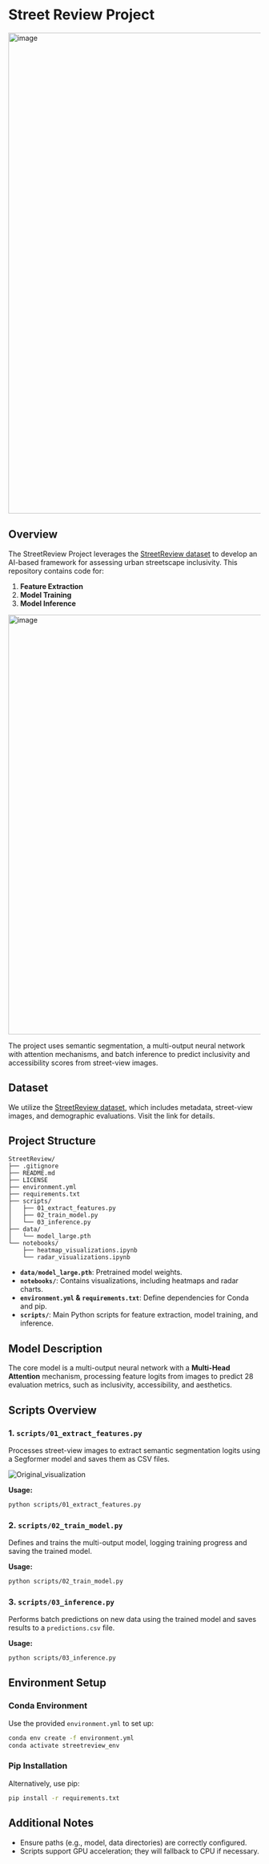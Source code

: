 # Street Review Project
<img width="960" alt="image" src="https://github.com/user-attachments/assets/e6b1384e-c042-474b-b057-90ff35d6ff8d" />

## Overview
The StreetReview Project leverages the [StreetReview dataset](https://huggingface.co/datasets/rsdmu/streetreview) to develop an AI-based framework for assessing urban streetscape inclusivity. This repository contains code for:
1. **Feature Extraction**
2. **Model Training**
3. **Model Inference**
   
<img width="838" alt="image" src="https://github.com/user-attachments/assets/ec4d7f79-fb28-439e-b57c-26473329833f" />

The project uses semantic segmentation, a multi-output neural network with attention mechanisms, and batch inference to predict inclusivity and accessibility scores from street-view images.

## Dataset
We utilize the [StreetReview dataset](https://huggingface.co/datasets/rsdmu/streetreview), which includes metadata, street-view images, and demographic evaluations. Visit the link for details.

## Project Structure
```
StreetReview/
├── .gitignore
├── README.md
├── LICENSE
├── environment.yml
├── requirements.txt
├── scripts/
│   ├── 01_extract_features.py
│   ├── 02_train_model.py
│   └── 03_inference.py
├── data/
│   └── model_large.pth
└── notebooks/
    ├── heatmap_visualizations.ipynb
    └── radar_visualizations.ipynb
```

- **`data/model_large.pth`**: Pretrained model weights.
- **`notebooks/`**: Contains visualizations, including heatmaps and radar charts.
- **`environment.yml` & `requirements.txt`**: Define dependencies for Conda and pip.
- **`scripts/`**: Main Python scripts for feature extraction, model training, and inference.

## Model Description
The core model is a multi-output neural network with a **Multi-Head Attention** mechanism, processing feature logits from images to predict 28 evaluation metrics, such as inclusivity, accessibility, and aesthetics.

## Scripts Overview

### 1. `scripts/01_extract_features.py`
Processes street-view images to extract semantic segmentation logits using a Segformer model and saves them as CSV files.

![Original_visualization](https://github.com/user-attachments/assets/59932c2b-4c39-404f-8486-ded7d2b31a94)

**Usage:**
```bash
python scripts/01_extract_features.py
```

### 2. `scripts/02_train_model.py`
Defines and trains the multi-output model, logging training progress and saving the trained model.

**Usage:**
```bash
python scripts/02_train_model.py
```

### 3. `scripts/03_inference.py`
Performs batch predictions on new data using the trained model and saves results to a `predictions.csv` file.

**Usage:**
```bash
python scripts/03_inference.py
```

## Environment Setup

### Conda Environment
Use the provided `environment.yml` to set up:
```bash
conda env create -f environment.yml
conda activate streetreview_env
```

### Pip Installation
Alternatively, use pip:
```bash
pip install -r requirements.txt
```

## Additional Notes
- Ensure paths (e.g., model, data directories) are correctly configured.
- Scripts support GPU acceleration; they will fallback to CPU if necessary.
